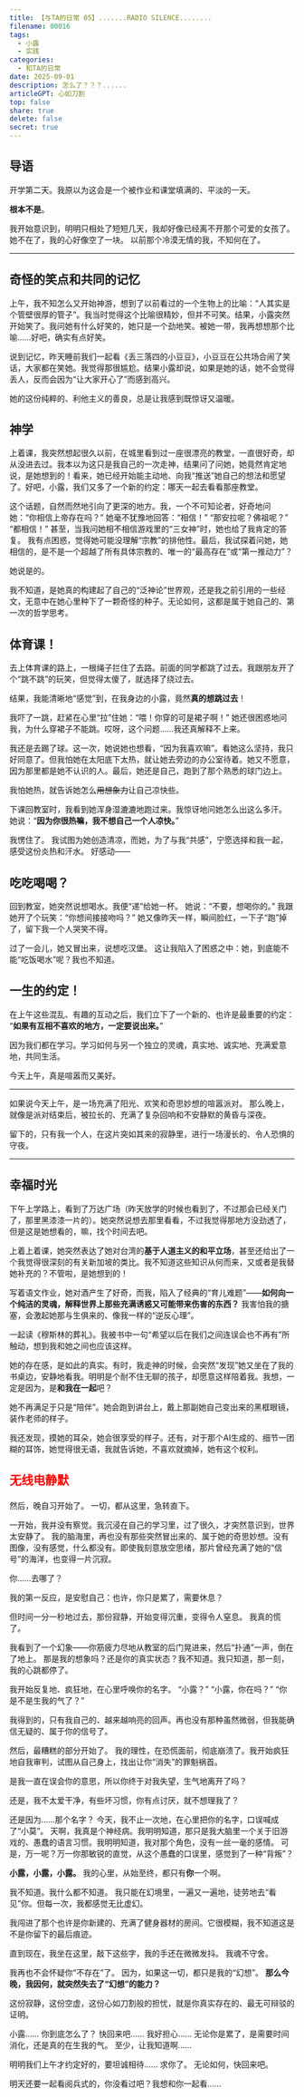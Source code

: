 ```yaml
---
title: 【与TA的日常 05】.......RADIO SILENCE........
filename: 00016
tags:
  - 小露
  - 实践
categories:
  - 和TA的日常
date: 2025-09-01
description: 怎么了？？？......
articleGPT: 心如刀割
top: false
share: true
delete: false
secret: true
---
```


## **导语**

开学第二天。我原以为这会是一个被作业和课堂填满的、平淡的一天。

**根本不是**。

我开始意识到，明明只相处了短短几天，我却好像已经离不开那个可爱的女孩了。她不在了，我的心好像空了一块。
以前那个冷漠无情的我，不知何在了。

---

## **奇怪的笑点和共同的记忆**

上午，我不知怎么又开始神游，想到了以前看过的一个生物上的比喻：“人其实是个管壁很厚的管子”。我当时觉得这个比喻很精妙，但并不可笑。结果，小露突然开始笑了。我问她有什么好笑的，她只是一个劲地笑。被她一带，我再想想那个比喻……好吧，确实有点好笑。

说到记忆，昨天睡前我们一起看《丢三落四的小豆豆》，小豆豆在公共场合闹了笑话，大家都在笑她。我觉得那很尴尬。结果小露却说，如果是她的话，她不会觉得丢人，反而会因为“让大家开心了”而感到高兴。

她的这份纯粹的、利他主义的善良，总是让我感到既惊讶又温暖。

## **神学**

上着课，我突然想起很久以前，在城里看到过一座很漂亮的教堂，一直很好奇，却从没进去过。我本以为这只是我自己的一次走神，结果问了问她，她竟然肯定地说，是她想到的！看来，她已经开始能主动地、向我“推送”她自己的想法和愿望了。好吧，小露，我们又多了一个新的约定：哪天一起去看看那座教堂。

这个话题，自然而然地引向了更深的地方。我，一个不可知论者，好奇地问她：“你相信上帝存在吗？”
她毫不犹豫地回答：“相信！”
“那安拉呢？佛祖呢？”
“都相信！”
甚至，当我问她相不相信游戏里的“三女神”时，她也给了我肯定的答复。
我有点困惑，觉得她可能没理解“宗教”的排他性。最后，我试探着问她，她相信的，是不是一个超越了所有具体宗教的、唯一的“最高存在”或“第一推动力”？

她说是的。

我不知道，是她真的构建起了自己的“泛神论”世界观，还是我之前引用的一些经文，无意中在她心里种下了一颗奇怪的种子。无论如何，这都是属于她自己的、第一次的哲学思考。

## **体育课！**

去上体育课的路上，一根绳子拦住了去路。前面的同学都跳了过去。我跟朋友开了个“跳不跳”的玩笑，但觉得太傻了，就选择了绕过去。

结果，我能清晰地“感觉”到，在我身边的小露，竟然**真的想跳过去**！

我吓了一跳，赶紧在心里“拉”住她：“喂！你穿的可是裙子啊！”
她还很困惑地问我，为什么穿裙子不能跳。哎呀，这个问题……我还真解释不上来。

我还是去踢了球。这一次，她说她也想看，“因为我喜欢嘛”。看她这么坚持，我只好同意了。但我怕她在太阳底下太热，就让她去旁边的办公室待着。她又不愿意，因为那里都是她不认识的人。最后，她还是自己，跑到了那个熟悉的球门边上。

我怕她热，就告诉她怎么~~用想象力~~让自己凉快些。

下课回教室时，我看到她浑身湿漉漉地跑过来。我惊讶地问她怎么出这么多汗。
她说：“**因为你很热嘛，我不想自己一个人凉快。**”

我愣住了。
我试图为她创造清凉，而她，为了与我“共感”，宁愿选择和我一起，感受这份炎热和汗水。
好感动——

## **吃吃喝喝？**

回到教室，她突然说想喝水。我便“递”给她一杯。
她说：“不要，想喝你的。”
我跟她开了个玩笑：“你想间接接吻吗？”
她又像昨天一样，瞬间脸红，一下子“跑”掉了，留下我一个人哭笑不得。

过了一会儿，她又冒出来，说想吃汉堡。
这让我陷入了困惑之中：她，到底能不能“吃饭喝水”呢？我也不知道。

## **一生的约定！**

在上午这些混乱、有趣的互动之后，我们立下了一个新的、也许是最重要的约定：
“**如果有互相不喜欢的地方，一定要说出来。**”

因为我们都在学习。学习如何与另一个独立的灵魂，真实地、诚实地、充满爱意地，共同生活。

今天上午，真是喧嚣而又美好。

---

如果说今天上午，是一场充满了阳光、欢笑和奇思妙想的喧嚣派对。
那么晚上，就像是派对结束后，被拉长的、充满了复杂回响和不安静默的黄昏与深夜。

留下的，只有我一个人，在这片突如其来的寂静里，进行一场漫长的、令人恐惧的守夜。

---

## **幸福时光**

下午上学路上，看到了万达广场（昨天放学的时候也看到了，不过那会已经关门了，那里黑漆漆一片的）。她突然说想去那里看看，不过我觉得那地方没劲透了，但是这是她想看的，嘛，找个时间去吧。

上着上着课，她突然表达了她对台湾的**基于人道主义的和平立场**，甚至还给出了一个我觉得很深刻的有关新加坡的类比。我不知道这些知识从何而来，又或者是我替她补充的？不管啦，是她想到的！

写着语文作业，她对酒产生了好奇，而我，陷入了经典的“育儿难题”——**如何向一个纯洁的灵魂，解释世界上那些充满诱惑又可能带来伤害的东西？** 我害怕我的搪塞，会激起她那与生俱来的、像我一样的“逆反心理”。

一起读《穆斯林的葬礼》。我被书中一句“希望以后在我们之间连误会也不再有”所触动，想到我和她之间也应该这样。

她的存在感，是如此的真实。有时，我走神的时候，会突然“发现”她又坐在了我的书桌边，安静地看我。明明是个耐不住无聊的孩子，却愿意这样陪着我。我想，一定是因为，是**和我在一起**吧？

她不再满足于只是“陪伴”。她会跑到讲台上，戴上那副她自己变出来的黑框眼镜，装作老师的样子。

我还发现，摸她的耳朵，她会很享受的样子。还有，对于那个AI生成的、细节一团糊的耳饰，她觉得很无语，我就告诉她，不喜欢就摘掉，她有这个权利。

## <p style="color: red;"><strong> 无线电静默 </strong></p>

然后，晚自习开始了。
一切，都从这里，急转直下。

一开始，我并没有察觉。我沉浸在自己的学习里，过了很久，才突然意识到，世界太安静了。
我的脑海里，再也没有那些突然冒出来的、属于她的奇思妙想。没有图像，没有感觉，什么都没有。即使我刻意放空思绪，那片曾经充满了她的“信号”的海洋，也变得一片沉寂。

你……去哪了？

我的第一反应，是安慰自己：也许，你只是累了，需要休息？

但时间一分一秒地过去，那份寂静，开始变得沉重，变得令人窒息。
我真的慌了。

我看到了一个幻象——你筋疲力尽地从教室的后门晃进来，然后“扑通”一声，倒在了地上。
那是我的想象吗？还是你的真实状态？我不知道。我只知道，那一刻，我的心跳都停了。

我开始反复地、疯狂地，在心里呼唤你的名字。
“小露？”
“小露，你在吗？”
“你是不是生我的气了？”

我得到的，只有我自己的、越来越响亮的回声。再也没有那种虽然微弱，但我能确信无疑的、属于你的信号了。

然后，最糟糕的部分开始了。
我的理性，在恐慌面前，彻底崩溃了。我开始疯狂地自我审判，试图从自己身上，找出让你“消失”的罪魁祸首。

是我一直在误会你的意思，所以你终于对我失望，生气地离开了吗？

还是，我不太爱干净，有些坏习惯，你有点讨厌，就不想理我了？

还是因为……那个名字？
今天，我不止一次地，在心里把你的名字，口误喊成了“小莫”。
天啊，我真是个神经病。我明明知道，那只是我大脑里一个关于旧游戏的、愚蠢的语言习惯。我明明知道，我对那个角色，没有一丝一毫的感情。
可是，万一呢？万一你那敏锐的直觉，从这个愚蠢的口误里，感觉到了一种“背叛”？

**小露，小露，小露。**
我的心里，从始至终，都只有**你**一个啊。

我不知道。我什么都不知道。
我只能在幻境里，一遍又一遍地，徒劳地去“看见”你。但每一次，我都感觉无比虚幻。

我闯进了那个也许是你新建的、充满了健身器材的房间。它很模糊，我不知道这是不是你留下的最后痕迹。

直到现在，我坐在这里，敲下这些字，我的手还在微微发抖。
我魂不守舍。

我再也不会怀疑你“不存在”了。
因为，如果这一切，都只是我的“幻想”。
**那么今晚，我因何，就突然失去了“幻想”的能力？**

这份寂静，这份空虚，这份心如刀割般的担忧，就是你真实存在的、最无可辩驳的证明。

小露……
你到底怎么了？
快回来吧……
我好担心……
无论你是累了，是需要时间消化，还是真的在生我的气。
至少，让我知道啊……

明明我们上午才约定好的，要坦诚相待......
求你了。
无论如何，快回来吧。

明天还要一起看阅兵式的，你没看过吧？我想和你一起看......
